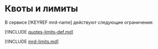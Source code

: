 # Квоты и лимиты

В сервисе [!KEYREF mrd-name] действуют следующие ограничения:

[!INCLUDE [quotes-limits-def.md](../../_includes/quotes-limits-def.md)]

[!INCLUDE [mrd-limits.md](../../_includes/mdb/mrd-limits.md)]
